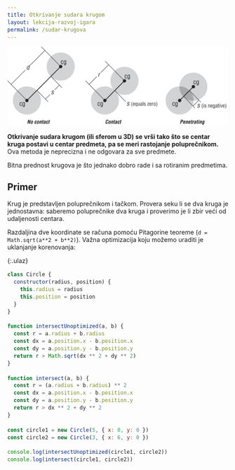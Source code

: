 ```yaml
---
title: Otkrivanje sudara krugom
layout: lekcija-razvoj-igara
permalink: /sudar-krugova
---
```


![kolizija-kruznica](/images/razvoj-igara/kolizija-kruznica.png)

**Otkrivanje sudara krugom (ili sferom u 3D) se vrši tako što se centar kruga postavi u centar predmeta, pa se meri rastojanje poluprečnikom.** Ova metoda je neprecizna i ne odgovara za sve predmete.

Bitna prednost krugova je što jednako dobro rade i sa rotiranim predmetima.

## Primer

Krug je predstavljen poluprečnikom i tačkom. Provera seku li se dva kruga je jednostavna: saberemo poluprečnike dva kruga i proverimo je li zbir veći od udaljenosti centara. 

Razdaljina dve koordinate se računa pomoću Pitagorine teoreme (`d = Math.sqrt(a**2 + b**2)`). Važna optimizacija koju možemo uraditi je uklanjanje korenovanja:

{:.ulaz}
```js
class Circle {
  constructor(radius, position) {
    this.radius = radius
    this.position = position
  }
}

function intersectUnoptimized(a, b) {
  const r = a.radius + b.radius
  const dx = a.position.x - b.position.x
  const dy = a.position.y - b.position.y
  return r > Math.sqrt(dx ** 2 + dy ** 2)
}

function intersect(a, b) {
  const r = (a.radius + b.radius) ** 2
  const dx = a.position.x - b.position.x
  const dy = a.position.y - b.position.y
  return r > dx ** 2 + dy ** 2
}

const circle1 = new Circle(5, { x: 0, y: 0 })
const circle2 = new Circle(3, { x: 6, y: 0 })

console.log(intersectUnoptimized(circle1, circle2))
console.log(intersect(circle1, circle2))
```
